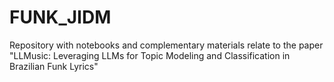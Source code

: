 # FUNK_JIDM
Repository with notebooks and complementary materials relate to the paper "LLMusic: Leveraging LLMs for Topic Modeling and Classification in Brazilian Funk Lyrics"
